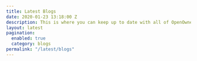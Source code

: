 ```yaml
---
title: Latest Blogs
date: 2020-01-23 13:18:00 Z
description: This is where you can keep up to date with all of OpenOwnership's blogs.
layout: latest
pagination:
  enabled: true
  category: blogs
permalink: "/latest/blogs"
---
```

